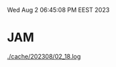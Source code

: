 Wed Aug  2 06:45:08 PM EEST 2023
# JAM
<a href='./cache/202308/02_18.log'>./cache/202308/02_18.log</a>
